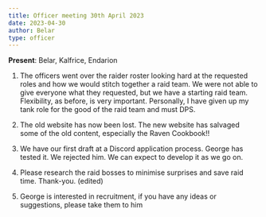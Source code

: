 ```yaml
---
title: Officer meeting 30th April 2023
date: 2023-04-30
author: Belar
type: officer
---
```


**Present**: Belar, Kalfrice, Endarion

1. The officers went over the raider roster looking hard at the requested roles and how we would stitch together a raid team. We were not able to give everyone what they requested, but we have a starting raid team. Flexibility, as before, is very important. Personally, I have given up my tank role for the good of the raid team and must DPS.
<!--more-->

2. The old website has now been lost. The new website has salvaged some of the old content, especially the Raven Cookbook!!

3. We have our first draft at a Discord application process. George has tested it. We rejected him. We can expect to develop it as we go on.

4. Please research the raid bosses to minimise surprises and save raid time. Thank-you. (edited)

5. George is interested in recruitment, if you have any ideas or suggestions, please take them to him

